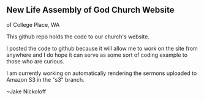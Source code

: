 ## New Life Assembly of God Church Website
of College Place, WA

This github repo holds the code to our church's website. 

I posted the code to github because it will allow me to work on the site
from anywhere and I do hope it can serve as some sort of coding example
to those who are curious.

I am currently working on automatically rendering the sermons uploaded
to Amazon S3 in the "s3" branch.

~Jake Nickoloff
